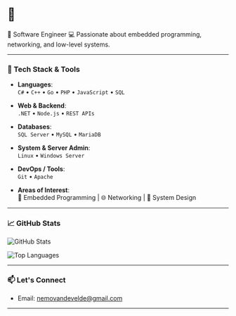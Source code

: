 # 👋 

🚀 Software Engineer
💻 Passionate about embedded programming, networking, and low-level systems.

---

### 🧠 Tech Stack & Tools

- **Languages**:  
  `C#` • `C++` • `Go` • `PHP` • `JavaScript` • `SQL`

- **Web & Backend**:  
  `.NET` • `Node.js` • `REST APIs`

- **Databases**:  
  `SQL Server` • `MySQL` • `MariaDB`

- **System & Server Admin**:  
  `Linux` • `Windows Server`

- **DevOps / Tools**:  
  `Git` • `Apache`

- **Areas of Interest**:  
  🔌 Embedded Programming | 🌐 Networking | 🧩 System Design

---

### 📈 GitHub Stats

![GitHub Stats](https://github-readme-stats.vercel.app/api?username=Exodium-svg&show_icons=true&theme=radical)

![Top Languages](https://github-readme-stats.vercel.app/api/top-langs/?username=Exodium-svg&layout=compact&theme=radical)

---

### 📫 Let's Connect
- Email: nemovandevelde@gmail.com

---
